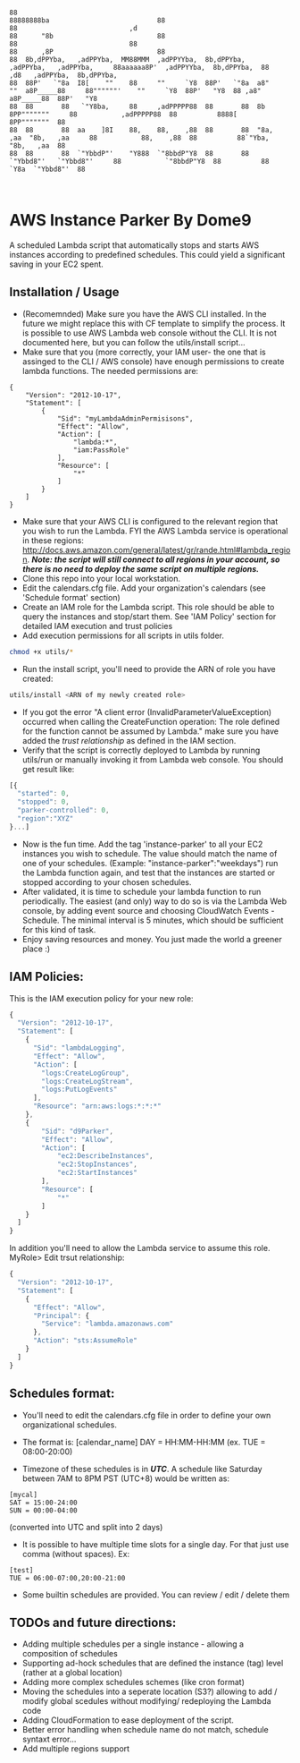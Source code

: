 ```
                                                                                                                                                                
88                                                                                       88888888ba                           88                                
88                            ,d                                                         88      "8b                          88                                
88                            88                                                         88      ,8P                          88                                
88  8b,dPPYba,   ,adPPYba,  MM88MMM  ,adPPYYba,  8b,dPPYba,    ,adPPYba,   ,adPPYba,     88aaaaaa8P'  ,adPPYYba,  8b,dPPYba,  88   ,d8   ,adPPYba,  8b,dPPYba,  
88  88P'   `"8a  I8[    ""    88     ""     `Y8  88P'   `"8a  a8"     ""  a8P_____88     88""""""'    ""     `Y8  88P'   "Y8  88 ,a8"   a8P_____88  88P'   "Y8  
88  88       88   `"Y8ba,     88     ,adPPPPP88  88       88  8b          8PP"""""""     88           ,adPPPPP88  88          8888[     8PP"""""""  88          
88  88       88  aa    ]8I    88,    88,    ,88  88       88  "8a,   ,aa  "8b,   ,aa     88           88,    ,88  88          88`"Yba,  "8b,   ,aa  88          
88  88       88  `"YbbdP"'    "Y888  `"8bbdP"Y8  88       88   `"Ybbd8"'   `"Ybbd8"'     88           `"8bbdP"Y8  88          88   `Y8a  `"Ybbd8"'  88          
                                                                                                                                                                
                                                                                                                                                                
```
# AWS Instance Parker By Dome9

A scheduled Lambda script that automatically stops and starts AWS instances according to predefined schedules.
This could yield a significant saving in your EC2 spent.

Installation / Usage
--
* (Recomemnded) Make sure you have the AWS CLI installed. In the future we might replace this with CF template to simplify the process.
It is possible to use AWS Lambda web console without the CLI. It is not documented here, but you can follow the utils/install script...
* Make sure that you (more correctly, your IAM user- the one that is assinged to the CLI / AWS console) have enough permissions to create lambda functions. The needed permissions are:
```
{
    "Version": "2012-10-17",
    "Statement": [
        {
            "Sid": "myLambdaAdminPermisisons",
            "Effect": "Allow",
            "Action": [
                "lambda:*",
                "iam:PassRole"
            ],
            "Resource": [
                "*"
            ]
        }
    ]
}
```
* Make sure that your AWS CLI is configured to the relevant region that you wish to run the Lambda. FYI the AWS Lambda service is operational in these regions: http://docs.aws.amazon.com/general/latest/gr/rande.html#lambda_region.
***Note: the script will still connect to all regions in your account, so there is no need to deploy the same script on multiple regions.***
* Clone this repo into your local workstation.
* Edit the calendars.cfg file. Add your organization's calendars (see 'Schedule format' section)
* Create an IAM role for the Lambda script. This role should be able to query the instances and stop/start them. See 'IAM Policy' section for detailed IAM execution and trust policies
* Add execution permissions for all scripts in utils folder.
```bash
chmod +x utils/*
```
* Run the install script, you'll need to provide the ARN of role you have created:
```bash
utils/install <ARN of my newly created role>
```
* If you got the error "A client error (InvalidParameterValueException) occurred when calling the CreateFunction operation: The role defined for the function cannot be assumed by Lambda." make sure you have added the *trust relationship* as defined in the IAM section.
* Verify that the script is correctly deployed to Lambda by running utils/run or manually invoking it from Lambda web console.
You should get result like:
```javascript
[{
  "started": 0,
  "stopped": 0,
  "parker-controlled": 0,
  "region":"XYZ"
}...]
```
* Now is the fun time. Add the tag 'instance-parker' to all your EC2 instances you wish to schedule. The value should match the name of one of your schedules.
(Example: "instance-parker":"weekdays") run the Lambda function again, and test that the instances are started or stopped according to your chosen schedules.
* After validated, it is time to schedule your lambda function to run periodically. The easiest (and only) way to do so is via the Lambda Web console, by adding event source and choosing CloudWatch Events - Schedule.
The minimal interval is 5 minutes, which should be sufficient for this kind of task.
* Enjoy saving resources and money. You just made the world a greener place :) 

IAM Policies:
--
This is the IAM execution policy for your new role:
```javascript
{
  "Version": "2012-10-17",
  "Statement": [
    {
      "Sid": "lambdaLogging",
      "Effect": "Allow",
      "Action": [
        "logs:CreateLogGroup",
        "logs:CreateLogStream",
        "logs:PutLogEvents"
      ],
      "Resource": "arn:aws:logs:*:*:*"
    },
    {
        "Sid": "d9Parker",
        "Effect": "Allow",
        "Action": [
            "ec2:DescribeInstances",
            "ec2:StopInstances",
            "ec2:StartInstances"
        ],
        "Resource": [
            "*"
        ]
    }
  ]
}
```
In addition you'll need to allow the Lambda service to assume this role.
MyRole> Edit trsut relationship:
```javascript
{
  "Version": "2012-10-17",
  "Statement": [
    {
      "Effect": "Allow",
      "Principal": {
        "Service": "lambda.amazonaws.com"
      },
      "Action": "sts:AssumeRole"
    }
  ]
}
```

Schedules format:
--
* You'll need to edit the calendars.cfg file in order to define your own organizational schedules.
* The format is:
[calendar_name]
DAY = HH:MM-HH:MM (ex. TUE = 08:00-20:00)

* Timezone of these schedules is in ***UTC***. A schedule like Saturday between 7AM to 8PM PST (UTC+8) would be written as:
```
[mycal]
SAT = 15:00-24:00
SUN = 00:00-04:00
```
(converted into UTC and split into 2 days)
* It is possible to have multiple time slots for a single day. For that just use comma (without spaces). Ex:
```
[test]
TUE = 06:00-07:00,20:00-21:00
```
* Some builtin schedules are provided. You can review / edit / delete them

TODOs and future directions:
--
* Adding multiple schedules per a single instance - allowing a composition of schedules
* Supporting ad-hock schedules that are defined the instance (tag) level (rather at a global location)
* Adding more complex schedules schemes (like cron format)
* Moving the schedules into a seperate location (S3?) allowing to add / modify global scedules without modifying/ redeploying the Lambda code
* Adding CloudFormation to ease deployment of the script.
* Better error handling when schedule name do not match, schedule syntaxt error...
* Add multiple regions support

